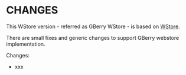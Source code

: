 CHANGES
=======

This WStore version - referred as GBerry WStore - is based on [WStore](https://github.com/conwetlab/wstore).

There are small fixes and generic changes to support GBerry webstore implementation.

Changes:
 * xxx

